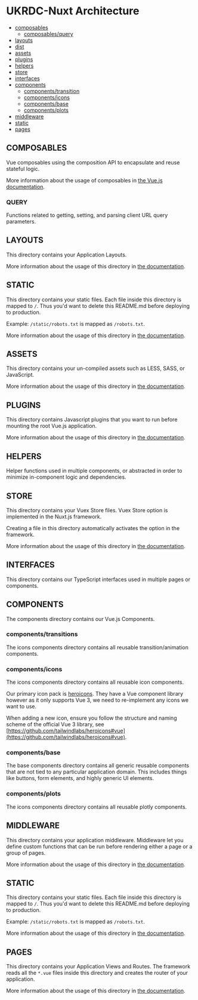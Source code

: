 # UKRDC-Nuxt Architecture

  - [composables](#composables)
    - [composables/query](#composables-query)
  - [layouts](#layouts)
  - [dist](#dist)
  - [assets](#assets)
  - [plugins](#plugins)
  - [helpers](#helpers)
  - [store](#store)
  - [interfaces](#interfaces)
  - [components](#components)
    - [components/transition](#components-transition)
    - [components/icons](#components-icons)
    - [components/base](#components-base)
    - [components/plots](#components-plots)
  - [middleware](#middleware)
  - [static](#static)
  - [pages](#pages)

<a name="composables"></a>

## COMPOSABLES

Vue composables using the composition API to encapsulate and reuse stateful logic.

More information about the usage of composables in [the Vue.js documentation](https://vuejs.org/guide/reusability/composables.html#conventions-and-best-practices).

<a name="composables-query"></a>

### QUERY

Functions related to getting, setting, and parsing client URL query parameters.

<a name="layouts"></a>

## LAYOUTS

This directory contains your Application Layouts.

More information about the usage of this directory in [the documentation](https://nuxtjs.org/guide/views#layouts).

<a name="dist"></a>

## STATIC

This directory contains your static files.
Each file inside this directory is mapped to `/`.
Thus you'd want to delete this README.md before deploying to production.

Example: `/static/robots.txt` is mapped as `/robots.txt`.

More information about the usage of this directory in [the documentation](https://nuxtjs.org/guide/assets#static).

<a name="assets"></a>

## ASSETS

This directory contains your un-compiled assets such as LESS, SASS, or JavaScript.

More information about the usage of this directory in [the documentation](https://nuxtjs.org/guide/assets#webpacked).

<a name="plugins"></a>

## PLUGINS

This directory contains Javascript plugins that you want to run before mounting the root Vue.js application.

More information about the usage of this directory in [the documentation](https://nuxtjs.org/guide/plugins).

<a name="helpers"></a>

## HELPERS

Helper functions used in multiple components, or abstracted in order to minimize in-component logic and dependencies.

<a name="store"></a>

## STORE

This directory contains your Vuex Store files.
Vuex Store option is implemented in the Nuxt.js framework.

Creating a file in this directory automatically activates the option in the framework.

More information about the usage of this directory in [the documentation](https://nuxtjs.org/guide/vuex-store).

<a name="interfaces"></a>

## INTERFACES

This directory contains our TypeScript interfaces used in multiple pages or components.

<a name="components"></a>

## COMPONENTS

The components directory contains our Vue.js Components.

<a name="components-transition"></a>

### components/transitions

The icons components directory contains all reusable transition/animation components.

<a name="components-icons"></a>

### components/icons

The icons components directory contains all reusable icon components.

Our primary icon pack is [heroicons](https://heroicons.com/). They have a Vue component library however as it only supports Vue 3, we need to re-implement any icons we want to use.

When adding a new icon, ensure you follow the structure and naming scheme of the official Vue 3 library, see [https://github.com/tailwindlabs/heroicons#vue](https://github.com/tailwindlabs/heroicons#vue).

<a name="components-base"></a>

### components/base

The base components directory contains all generic reusable components that are not tied to any particular application domain. This includes things like buttons, form elements, and highly generic UI elements.

<a name="components-plots"></a>

### components/plots

The icons components directory contains all reusable plotly components.

<a name="middleware"></a>

## MIDDLEWARE

This directory contains your application middleware.
Middleware let you define custom functions that can be run before rendering either a page or a group of pages.

More information about the usage of this directory in [the documentation](https://nuxtjs.org/guide/routing#middleware).

<a name="static"></a>

## STATIC

This directory contains your static files.
Each file inside this directory is mapped to `/`.
Thus you'd want to delete this README.md before deploying to production.

Example: `/static/robots.txt` is mapped as `/robots.txt`.

More information about the usage of this directory in [the documentation](https://nuxtjs.org/guide/assets#static).

<a name="pages"></a>

## PAGES

This directory contains your Application Views and Routes.
The framework reads all the `*.vue` files inside this directory and creates the router of your application.

More information about the usage of this directory in [the documentation](https://nuxtjs.org/guide/routing).
